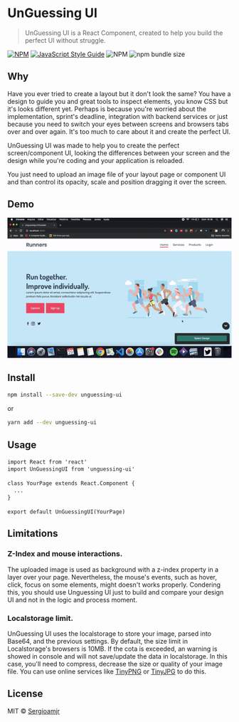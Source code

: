 # UnGuessing UI

> UnGuessing UI is a React Component, created to help you build the perfect UI without struggle.

[![NPM](https://img.shields.io/npm/v/unguessing-ui.svg)](https://www.npmjs.com/package/unguessing-ui) [![JavaScript Style Guide](https://img.shields.io/badge/code_style-standard-brightgreen.svg)](https://standardjs.com) ![NPM](https://img.shields.io/npm/l/unguessing-ui) ![npm bundle size](https://img.shields.io/bundlephobia/min/unguessing-ui)

## Why

Have you ever tried to create a layout but it don't look the same? You have a design to guide you and great tools to inspect elements, you know CSS but it's looks different yet. Perhaps is because you're worried about the implementation, sprint's deadline, integration with backend services or just because you need to switch your eyes between screens and browsers tabs over and over again. It's too much to care about it and create the perfect UI.

UnGuessing UI was made to help you to create the perfect screen/component UI, looking the differences between your screen and the design while you're coding and your application is reloaded.

You just need to upload an image file of your layout page or component UI and than control its opacity, scale and position dragging it over the screen.

## Demo

![Demo](./doc/demo-component.gif)

## Install

```bash
npm install --save-dev unguessing-ui
```

or

```bash
yarn add --dev unguessing-ui
```

## Usage

```tsx
import React from 'react'
import UnGuessingUI from 'unguessing-ui'

class YourPage extends React.Component {
  ...
}

export default UnGuessingUI(YourPage)
```

## Limitations

### Z-Index and mouse interactions.

The uploaded image is used as background with a z-index property in a layer over your page. Nevertheless, the mouse's events, such as hover, click, focus on some elements, might doesn't works properly. Condering this, you should use Unguessing UI just to build and compare your design UI and not in the logic and process moment.

### Localstorage limit.

UnGuessing UI uses the localstorage to store your image, parsed into Base64, and the previous settings. By default, the size limit in Localstorage's browsers is 10MB. If the cota is exceeded, an warning is showed in console and will not save/update the data in localstorage. In this case, you'll need to compress, decrease the size or quality of your image file. You can use online services like [TinyPNG](https://tinypng.com) or [TinyJPG](https://tinyjpg.com/) to do this.

## License

MIT © [Sergioamjr](https://github.com/Sergioamjr)
